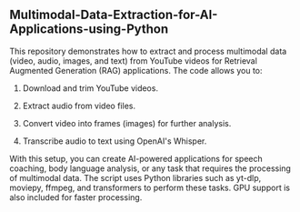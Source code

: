 ## Multimodal-Data-Extraction-for-AI-Applications-using-Python

This repository demonstrates how to extract and process multimodal data (video, audio, images, and text) from YouTube videos for Retrieval Augmented Generation (RAG) applications. The code allows you to:

1. Download and trim YouTube videos.

2. Extract audio from video files.

3. Convert video into frames (images) for further analysis.

4. Transcribe audio to text using OpenAI's Whisper.

With this setup, you can create AI-powered applications for speech coaching, body language analysis, or any task that requires the processing of multimodal data. The script uses Python libraries such as yt-dlp, moviepy, ffmpeg, and transformers to perform these tasks. GPU support is also included for faster processing.
